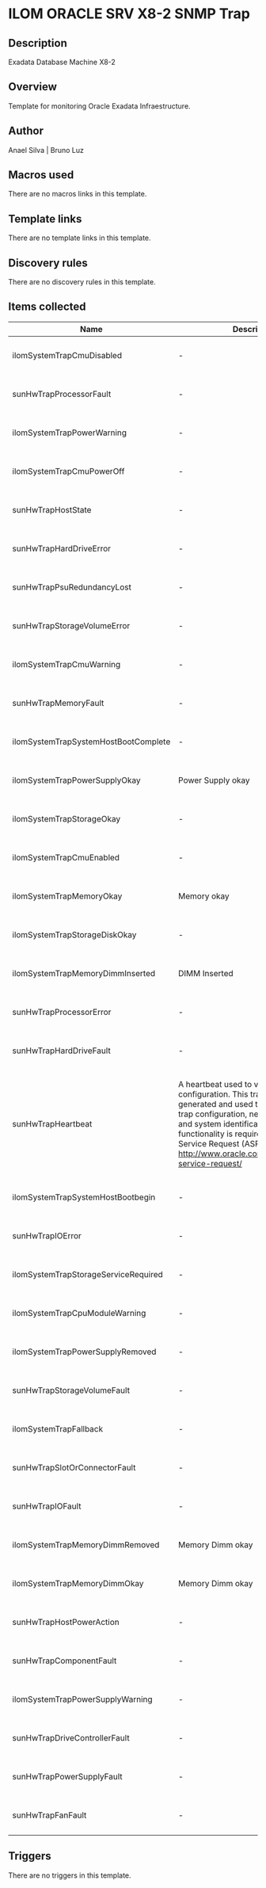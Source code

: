 # ILOM ORACLE SRV X8-2 SNMP Trap

## Description

Exadata Database Machine X8-2

## Overview

Template for monitoring Oracle Exadata Infraestructure.


 

## Author

Anael Silva | Bruno Luz

## Macros used

There are no macros links in this template.

## Template links

There are no template links in this template.

## Discovery rules

There are no discovery rules in this template.

## Items collected

|Name|Description|Type|Key and additional info|
|----|-----------|----|----|
|ilomSystemTrapCmuDisabled|<p>-</p>|`SNMP trap`|snmptrap[".42.2.2.6.4.2.0.77"]<p>Update: 0</p>|
|sunHwTrapProcessorFault|<p>-</p>|`SNMP trap`|snmptrap[".42.2.175.103.2.0.37"]<p>Update: 0</p>|
|ilomSystemTrapPowerWarning|<p>-</p>|`SNMP trap`|snmptrap[".42.2.2.6.4.2.0.40"]<p>Update: 0</p>|
|ilomSystemTrapCmuPowerOff|<p>-</p>|`SNMP trap`|snmptrap[".42.2.2.6.4.2.0.79"]<p>Update: 0</p>|
|sunHwTrapHostState|<p>-</p>|`SNMP trap`|snmptrap[".42.2.175.103.2.0.85"]<p>Update: 0</p>|
|sunHwTrapHardDriveError|<p>-</p>|`SNMP trap`|snmptrap[".42.2.175.103.2.0.44"]<p>Update: 0</p>|
|sunHwTrapPsuRedundancyLost|<p>-</p>|`SNMP trap`|snmptrap[".42.2.175.103.2.0.83"]<p>Update: 0</p>|
|sunHwTrapStorageVolumeError|<p>-</p>|`SNMP trap`|snmptrap[".42.2.175.103.2.0.79"]<p>Update: 0</p>|
|ilomSystemTrapCmuWarning|<p>-</p>|`SNMP trap`|snmptrap[".42.2.2.6.4.2.0.74"]<p>Update: 0</p>|
|sunHwTrapMemoryFault|<p>-</p>|`SNMP trap`|snmptrap[".42.2.175.103.2.0.40"]<p>Update: 0</p>|
|ilomSystemTrapSystemHostBootComplete|<p>-</p>|`SNMP trap`|snmptrap[".42.2.2.6.4.2.0.83"]<p>Update: 0</p>|
|ilomSystemTrapPowerSupplyOkay|<p>Power Supply okay</p>|`SNMP trap`|snmptrap[".42.2.2.6.4.2.0.44"]<p>Update: 0</p>|
|ilomSystemTrapStorageOkay|<p>-</p>|`SNMP trap`|snmptrap[".42.2.2.6.4.2.0.49"]<p>Update: 0</p>|
|ilomSystemTrapCmuEnabled|<p>-</p>|`SNMP trap`|snmptrap[".42.2.2.6.4.2.0.76"]<p>Update: 0</p>|
|ilomSystemTrapMemoryOkay|<p>Memory okay</p>|`SNMP trap`|snmptrap[".42.2.2.6.4.2.0.31"]<p>Update: 0</p>|
|ilomSystemTrapStorageDiskOkay|<p>-</p>|`SNMP trap`|snmptrap[".42.2.2.6.4.2.0.52"]<p>Update: 0</p>|
|ilomSystemTrapMemoryDimmInserted|<p>DIMM Inserted</p>|`SNMP trap`|snmptrap[".42.2.2.6.4.2.0.37"]<p>Update: 0</p>|
|sunHwTrapProcessorError|<p>-</p>|`SNMP trap`|snmptrap[".42.2.175.103.2.0.38"]<p>Update: 0</p>|
|sunHwTrapHardDriveFault|<p>-</p>|`SNMP trap`|snmptrap[".42.2.175.103.2.0.43"]<p>Update: 0</p>|
|sunHwTrapHeartbeat|<p>A heartbeat used to verify the SNMP trap configuration. This trap is periodically generated and used to verify ongoing trap configuration, network connectivity and system identification. This functionality is required by Oracle Auto Service Request (ASR): http://www.oracle.com/us/support/auto-service-request/</p>|`SNMP trap`|snmptrap[".42.2.175.103.2.0.91"]<p>Update: 0</p>|
|ilomSystemTrapSystemHostBootbegin|<p>-</p>|`SNMP trap`|snmptrap[".42.2.2.6.4.2.0.85"]<p>Update: 0</p>|
|sunHwTrapIOError|<p>-</p>|`SNMP trap`|snmptrap[".42.2.175.103.2.0.47"]<p>Update: 0</p>|
|ilomSystemTrapStorageServiceRequired|<p>-</p>|`SNMP trap`|snmptrap[".42.2.2.6.4.2.0.47"]<p>Update: 0</p>|
|ilomSystemTrapCpuModuleWarning|<p>-</p>|`SNMP trap`|snmptrap[".42.2.2.6.4.2.0.90"]<p>Update: 0</p>|
|ilomSystemTrapPowerSupplyRemoved|<p>-</p>|`SNMP trap`|snmptrap[".42.2.2.6.4.2.0.46"]<p>Update: 0</p>|
|sunHwTrapStorageVolumeFault|<p>-</p>|`SNMP trap`|snmptrap[".42.2.175.103.2.0.77"]<p>Update: 0</p>|
|ilomSystemTrapFallback|<p>-</p>|`SNMP trap`|snmptrap.fallback<p>Update: 0</p>|
|sunHwTrapSlotOrConnectorFault|<p>-</p>|`SNMP trap`|snmptrap[".42.2.175.103.2.0.49"]<p>Update: 0</p>|
|sunHwTrapIOFault|<p>-</p>|`SNMP trap`|snmptrap[".42.2.175.103.2.0.46"]<p>Update: 0</p>|
|ilomSystemTrapMemoryDimmRemoved|<p>Memory Dimm okay</p>|`SNMP trap`|snmptrap[".42.2.2.6.4.2.0.38"]<p>Update: 0</p>|
|ilomSystemTrapMemoryDimmOkay|<p>Memory Dimm okay</p>|`SNMP trap`|snmptrap[".42.2.2.6.4.2.0.34"]<p>Update: 0</p>|
|sunHwTrapHostPowerAction|<p>-</p>|`SNMP trap`|snmptrap[".42.2.175.103.2.0.90"]<p>Update: 0</p>|
|sunHwTrapComponentFault|<p>-</p>|`SNMP trap`|snmptrap[".42.2.175.103.2.0.52"]<p>Update: 0</p>|
|ilomSystemTrapPowerSupplyWarning|<p>-</p>|`SNMP trap`|snmptrap[".42.2.2.6.4.2.0.43"]<p>Update: 0</p>|
|sunHwTrapDriveControllerFault|<p>-</p>|`SNMP trap`|snmptrap[".42.2.175.103.2.0.74"]<p>Update: 0</p>|
|sunHwTrapPowerSupplyFault|<p>-</p>|`SNMP trap`|snmptrap[".42.2.175.103.2.0.31"]<p>Update: 0</p>|
|sunHwTrapFanFault|<p>-</p>|`SNMP trap`|snmptrap[".42.2.175.103.2.0.34"]<p>Update: 0</p>|


## Triggers

There are no triggers in this template.

